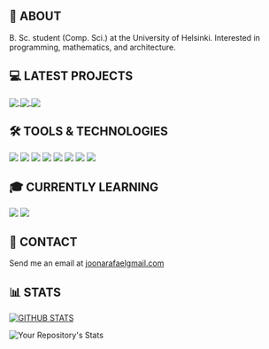 ## :wave: ABOUT
B. Sc. student (Comp. Sci.) at the University of Helsinki. Interested in programming, mathematics, and architecture.

## :computer: LATEST PROJECTS
<a href="https://github.com/joonarafael/blast-calc">
  <img align="center" src="https://github-readme-stats.vercel.app/api/pin/?username=joonarafael&repo=blast-calc&theme=dark" />
</a>
<a href="https://github.com/joonarafael/visualpathfinder">
  <img align="center" src="https://github-readme-stats.vercel.app/api/pin/?username=joonarafael&repo=visualpathfinder&theme=dark" />
</a>
<a href="https://github.com/joonarafael/tiirascraper">
  <img align="center" src="https://github-readme-stats.vercel.app/api/pin/?username=joonarafael&repo=tiirascraper&theme=dark" />
</a>

## :hammer_and_wrench: TOOLS & TECHNOLOGIES
![](https://img.shields.io/badge/-JavaScript-informational?style=flat&color=black&logo=javascript)
![](https://img.shields.io/badge/-TypeScript-informational?style=flat&color=black&logo=typescript)
![](https://img.shields.io/badge/-HTML-informational?style=flat&color=black&logo=html5)
![](https://img.shields.io/badge/-TailwindCSS-informational?style=flat&color=black&logo=tailwindcss)
![](https://img.shields.io/badge/-React-informational?style=flat&color=black&logo=react)
![](https://img.shields.io/badge/-Node-informational?style=flat&color=black&logo=node.js)
![](https://img.shields.io/badge/-Jest-informational?style=flat&color=black&logo=jest)
![](https://img.shields.io/badge/-Python-informational?style=flat&color=black&logo=python)

## :mortar_board: CURRENTLY LEARNING
![](https://img.shields.io/badge/-C++-informational?style=flat&color=black&logo=c++)
![](https://img.shields.io/badge/-Haskell-informational?style=flat&color=black&logo=haskell)

## :email: CONTACT
Send me an email at [joonarafaelgmail.com](mailto:joonarafaelgmail.com)

## :bar_chart: STATS
[![GITHUB STATS](https://github-readme-stats.vercel.app/api?username=joonarafael&theme=dark&count_private=true)](https://github.com/anuraghazra/github-readme-stats)

![Your Repository's Stats](https://github-readme-stats.vercel.app/api/top-langs/?username=joonarafael&theme=dark)
